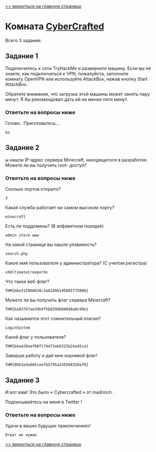 [>> вернуться на главную страницу](https://github.com/BEPb/tryhackme/blob/master/README.md)

# Комната [CyberCrafted](https://tryhackme.com/r/room/cybercrafted) 

Всего 3 задания:
## Задание 1
Подключитесь к сети TryHackMe и разверните машину. Если вы не знаете, как подключиться к VPN, пожалуйста, заполните  
комнату OpenVPN  или используйте AttackBox, нажав кнопку Start AttackBox.

Обратите внимание, что загрузка этой машины может занять пару минут. Я бы рекомендовал дать ей не менее пяти минут.

### Ответьте на вопросы ниже
Готово.. Приготовьтесь...
```commandline
Go
```

## Задание 2
ы нашли IP-адрес сервера Minecraft, находящегося в разработке.  Можете ли вы получить root- доступ?

### Ответьте на вопросы ниже
Сколько портов открыто?
```commandline
3
```
Какая служба работает на самом высоком порту?
```commandline
minecraft
```
Есть ли поддомены? (В алфавитном порядке)
```commandline
admin store www
```
На какой странице вы нашли уязвимость?
```commandline
search.php
```
Какое имя пользователя у администратора? (С учетом регистра)
```commandline
xXUltimateCreeperXx
```
Что такое веб-флаг?
```commandline
THM{bbe315906038c3a62d9b195001f75008}
```
Можете ли вы получить флаг сервера Minecraft?
```commandline
THM{ba93767ae3db9f5b8399680040a0c99e}
```
Как называется этот сомнительный плагин?
```commandline
LoginSystem
```
Какой флаг у пользователя?
```commandline
THM{b4aa20aaf08f174473ab0325b24a45ca}
```
Заверши работу и дай мне корневой флаг!
```commandline
THM{8bb1eda065ceefb5795a245568350a70}
```

## Задание 3
И вот вам! Это было « Cybercrafted » от  madrinch .

Подписывайтесь на меня в  Twitter !

### Ответьте на вопросы ниже
Удачи в ваших будущих приключениях!
```commandline
Ответ не нужен
```

[>> вернуться на главную страницу](https://github.com/BEPb/tryhackme/blob/master/README.md)